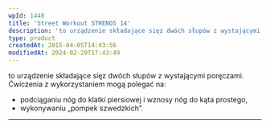 ```yaml
---
wpId: 1440
title: 'Street Workout STHENOS 14'
description: 'to urządzenie składające sięz dwóch słupów z wystającymi poręczami. Ćwiczenia z wykorzystaniem mogą polegać na: podciąganiu nóg do klatki piersiowej i wznosy nóg do kąta prostego, wykonywaniu „pompek szwedzkich".'
type: product
createdAt: 2015-04-05T14:43:56
modifiedAt: 2024-02-29T17:43:49
---
```



to urządzenie składające sięz dwóch słupów z wystającymi poręczami. Ćwiczenia z wykorzystaniem mogą polegać na:

*   podciąganiu nóg do klatki piersiowej i wznosy nóg do kąta prostego,
*   wykonywaniu „pompek szwedzkich”.

* * *